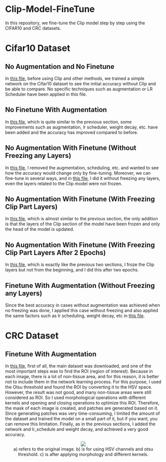 # Clip-Model-FineTune
In this repository, we fine-tune the Clip model step by step using the CIFAR10 and CRC datasets.

# Cifar10 Dataset
## No Augmentation and No Finetune
In [this file](./Cifar10FineTune/1-NoFineTuneNoAugmentation.ipynb), before using Clip and other methods, we trained a simple network on the Cifar10 dataset to see the initial accuracy without Clip and be able to compare. No specific techniques such as augmentation or LR Scheduler have been applied in this file.
## No Finetune With Augmentation
In [this file](./Cifar10FineTune/2-NoFineTuneWIthAugmentation.ipynb), which is quite similar to the previous section, some improvements such as augmentation, lr scheduler, weight decay, etc. have been added and the accuracy has improved compared to before.
## No Augmentation With Finetune (Without Freezing any Layers)
In [this file](./Cifar10FineTune/3-NoAugmentationWithFineTune.ipynb), I removed the augmentation, scheduling, etc. and wanted to see how the accuracy would change only by fine-tuning. Moreover, we can fine-tune in several ways, and in [this file](./Cifar10FineTune/3-NoAugmentationWithFineTune.ipynb), I did it without freezing any layers, even the layers related to the Clip model were not frozen.
## No Augmentation With Finetune (With Freezing Clip Part Layers)
In [this file](./Cifar10FineTune/4-NoAugmentationWithFineTune.ipynb), which is almost similar to the previous section, the only addition is that the layers of the Clip section of the model have been frozen and only the head of the model is updated.
## No Augmentation With Finetune (With Freezing Clip Part Layers After 2 Epochs)
In [this file](./Cifar10FineTune/5-NoAugmentationWithFineTune.ipynb), which is exactly like the previous two sections, I froze the Clip layers but not from the beginning, and I did this after two epochs.
## Finetune With Augmentation (Without Freezing any Layers)
Since the best accuracy in cases without augmentation was achieved when no freezing was done, I applied this case without freezing and also applied the same factors such as lr scheduling, weight decay, etc in [this file](./Cifar10FineTune/6-FineTuneWithAugmentation.ipynb).
# CRC Dataset
## Finetune With Augmentation
In [this file](./CRCFineTune/NoAugmentationWithFineTune.ipynb), first of all, the main dataset was downloaded, and one of the most important steps was to find the ROI (region of interest). Because in each image, there is a lot of non-tissue area, and for this reason, it is better not to include them in the network learning process. For this purpose, I used the Otsu threshold and found the ROI by converting it to the HSV space. However, the result was not good, and many non-tissue areas were still considered as ROI. So I used morphological operations with different kernels and opening and closing operations to optimize this ROI. Therefore, the mask of each image is created, and patches are generated based on it. Since generating patches was very time-consuming, I limited the amount of the dataset and trained the model on a small part of it, but if you want, you can remove this limitation. Finally, as in the previous sections, I added the network and lr_schedule and weight decay, and achieved a very good accuracy.
<p align="center">
  <img src="https://i.ibb.co/QfR8kS4/2023-04-28-10h19-27.png"/>
  <br/>
  a) refers to the original image. b) is for using HSV channels and otsu threshold. c) is after applying morphology and different kernels.
</p>
